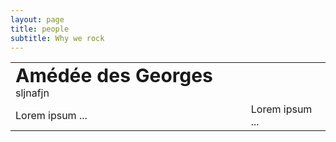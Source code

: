 ```yaml
---
layout: page
title: people
subtitle: Why we rock 
---
```



<table border="0">
 <tr>
    <td><b style="font-size:30px">Amédée des Georges</b> 
     sljnafjn</td>
    
 </tr>
 <tr>
    <td>Lorem ipsum ...</td>
    <td>Lorem ipsum ...</td>
 </tr>
</table>
